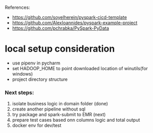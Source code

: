 References:
- https://github.com/soyelherein/pyspark-cicd-template
- https://github.com/AlexIoannides/pyspark-example-project
- https://github.com/pchrabka/PySpark-PyData

# local setup consideration
- use pipenv in pycharm
- set HADOOP_HOME to point downloaded location of winutils(for windows)
- project directory structure

### Next steps: 
1. isolate business logic in domain folder (done)
2. create another pipeline without sql   
3. try package and spark-submit to EMR (next)
4. prepare test cases based onn columns logic and total output
5. docker env for dev/test
